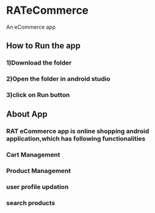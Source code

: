 # RATeCommerce
An eCommerce app
## How to  Run the app
### 1)Download the folder
### 2)Open the folder in android studio
### 3)click on Run button

## About App
### RAT eCommerce app is online shopping android application,which has following functionalities
### Cart Management
### Product Management
### user profile updation
### search products



